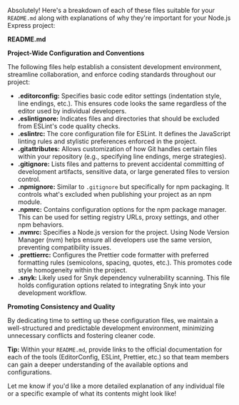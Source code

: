 Absolutely! Here's a breakdown of each of these files suitable for your `README.md` along with explanations of why they're important for your Node.js Express project:

**README.md**

**Project-Wide Configuration and Conventions**

The following files help establish a consistent development environment, streamline collaboration, and enforce coding standards throughout our project:

* **.editorconfig:**  Specifies basic code editor settings (indentation style, line endings, etc.). This ensures code looks the same regardless of the editor used by individual developers.
* **.eslintignore:**  Indicates files and directories that should be excluded from ESLint's code quality checks. 
* **.eslintrc:**  The core configuration file for ESLint.  It defines the JavaScript linting rules and stylistic preferences enforced in the project.
* **.gitattributes:** Allows customization of how Git handles certain files within your repository (e.g., specifying line endings, merge strategies).
* **.gitignore:**  Lists files and patterns to prevent accidental committing of development artifacts, sensitive data, or large generated files to version control.
* **.npmignore:**  Similar to `.gitignore` but specifically for npm packaging. It controls what's excluded when publishing your project as an npm module.
* **.npmrc:**  Contains configuration options for the npm package manager. This can be used for setting registry URLs, proxy settings, and other npm behaviors.
* **.nvmrc:** Specifies a Node.js version for the project. Using Node Version Manager (nvm) helps ensure all developers use the same version, preventing compatibility issues.
* **.prettierrc:** Configures the Prettier code formatter with preferred formatting rules (semicolons, spacing, quotes, etc.).  This promotes code style homogeneity within the project.
* **.snyk:**  Likely used for Snyk dependency vulnerability scanning. This file holds configuration options related to integrating Snyk into your development workflow.

**Promoting Consistency and Quality**

By dedicating time to setting up these configuration files, we maintain a well-structured and predictable development environment, minimizing unnecessary conflicts and fostering cleaner code.

**Tip:** Within your `README.md`, provide links to the official documentation for each of the tools (EditorConfig, ESLint, Prettier, etc.) so that team members can gain a deeper understanding of the available options and configurations.
 
Let me know if you'd like a more detailed explanation of any individual file or a specific example of what its contents might look like! 
